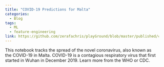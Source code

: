 ```yaml
---
title: "COVID-19 Predictions for Malta"
categories:
  - Blog
tags:
  - ML
  - feature-engineering
link: https://github.com/zerafachris/playGround/blob/master/published/covid19_malta_prediction/readme.md
---
```


This notebook tracks the spread of the novel coronavirus, also known as the COVID-19 in Malta. COVID-19 is a contagious respiratory virus that first started in Wuhan in December 2019. Learn more from the WHO or CDC.

